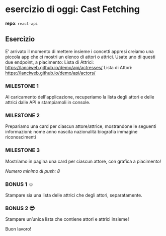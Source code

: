 # esercizio di oggi: Cast Fetching
**repo**: `react-api`

## Esercizio
E’ arrivato il momento di mettere insieme i concetti appresi creiamo una piccola app che ci mostri un elenco di attori o attrici.
Usate uno di questi due endpoint, a piacimento:
Lista di Attrici: https://lanciweb.github.io/demo/api/actresses/
Lista di Attori: https://lanciweb.github.io/demo/api/actors/

### MILESTONE 1
Al caricamento dell'applicazione, recuperiamo la lista degli attori e delle attrici dalle API e stampiamoli in console.

### MILESTONE 2
Prepariamo una card per ciascun attore/attrice, mostrandone le seguenti informazioni:
nome
anno nascita
nazionalità
biografia
immagine
riconoscimenti

### MILESTONE 3
Mostriamo in pagina una card per ciascun attore, con grafica a piacimento!

*Numero minimo di push: 8*

### BONUS 1 :relaxed:
Stampare sia una lista delle attrici che degli attori, separatamente.

### BONUS 2 :sunglasses:
Stampare un’unica lista che contiene attori e attrici insieme!

Buon lavoro!